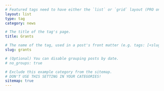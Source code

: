 ```yaml
---
# Featured tags need to have either the `list` or `grid` layout (PRO only).
layout: list
type: tag
category: news

# The title of the tag's page.
title: Grants

# The name of the tag, used in a post's front matter (e.g. tags: [<slug>]).
slug: grants

# (Optional) You can disable grouping posts by date.
# no_groups: true

# Exclude this example category from the sitemap.
# DON'T USE THIS SETTING IN YOUR CATEGORIES!
sitemap: true
---
```

